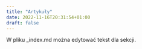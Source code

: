 ```yaml
---
title: "Artykuły"
date: 2022-11-16T20:31:54+01:00
draft: false
---
```


W pliku _index.md można edytować tekst dla sekcji.